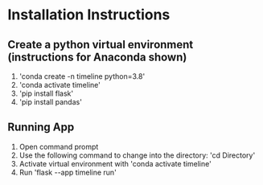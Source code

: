 # Installation Instructions
## Create a python virtual environment (instructions for Anaconda shown)
1. 'conda create -n timeline python=3.8'
2. 'conda activate timeline'
3. 'pip install flask'
4. 'pip install pandas'

## Running App
1. Open command prompt
2. Use the following command to change into the directory: 'cd Directory'
3. Activate virtual environment with 'conda activate timeline'
4. Run 'flask --app timeline run'